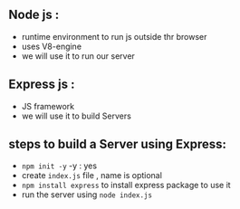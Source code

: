 
## Node js :
-  runtime environment to run js outside thr browser
- uses  V8-engine
- we will use it to run our server

## Express js :
-  JS framework
- we will use it to build Servers

## steps to build a Server using Express: 
- `npm init -y` -y : yes
- create `index.js` file , name is optional
- `npm install express`  to install express package to use it
- run the server using `node index.js`

